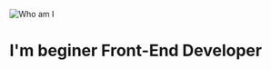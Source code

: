 
![Who am I](https://github.com/morevo/morevo/blob/main/assets/22323_atmosmul0001_0370.png "Beginer Front-End Developer")


# I'm beginer Front-End Developer


<!--


Here are some ideas to get you started:

- 🔭 I’m currently working on ...
- 🌱 I’m currently learning ...
- 👯 I’m looking to collaborate on ...
- 🤔 I’m looking for help with ...
- 💬 Ask me about ...
- 📫 How to reach me: ...
- 😄 Pronouns: ...
- ⚡ Fun fact: ...
-->
